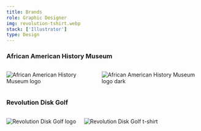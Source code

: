 ```yaml
---
title: Brands
role: Graphic Designer
img: revolution-tshirt.webp
stack: ['Illustrator']
type: Design
---
```


### African American History Museum

<!-- Row -->

<div class="columns">

<div>

![African American History Museum logo](https://storage.googleapis.com/michaelm.appspot.com/college-designs/aahm-logo.webp)

</div>

<div>

![African American History Museum logo dark](https://storage.googleapis.com/michaelm.appspot.com/college-designs/aahm-logo-dark.webp)

</div>

</div>

### Revolution Disk Golf

<!-- Row -->

<div class="columns">

<div>

![Revolution Disk Golf logo](https://storage.googleapis.com/michaelm.appspot.com/college-designs/revolution-logo.webp)

</div>

<div>

![Revolution Disk Golf t-shirt](https://storage.googleapis.com/michaelm.appspot.com/college-designs/revolution-shirt.webp)

</div>

<div>
